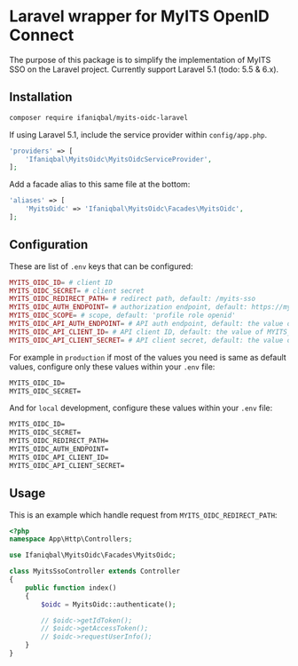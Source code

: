 # Laravel wrapper for MyITS OpenID Connect

The purpose of this package is to simplify the implementation of MyITS SSO on the Laravel project. Currently support Laravel 5.1 (todo: 5.5 & 6.x).

## Installation

```bash
composer require ifaniqbal/myits-oidc-laravel
```

If using Laravel 5.1, include the service provider within `config/app.php`.

```php
'providers' => [
    'Ifaniqbal\MyitsOidc\MyitsOidcServiceProvider',
];
```

Add a facade alias to this same file at the bottom:

```php
'aliases' => [
    'MyitsOidc' => 'Ifaniqbal\MyitsOidc\Facades\MyitsOidc',
];
```

## Configuration

These are list of `.env` keys that can be configured:

```php
MYITS_OIDC_ID= # client ID
MYITS_OIDC_SECRET= # client secret
MYITS_OIDC_REDIRECT_PATH= # redirect path, default: /myits-sso
MYITS_OIDC_AUTH_ENDPOINT= # authorization endpoint, default: https://my.its.ac.id
MYITS_OIDC_SCOPE= # scope, default: 'profile role openid'
MYITS_OIDC_API_AUTH_ENDPOINT= # API auth endpoint, default: the value of MYITS_OIDC_AUTH_ENDPOINT
MYITS_OIDC_API_CLIENT_ID= # API client ID, default: the value of MYITS_OIDC_ID
MYITS_OIDC_API_CLIENT_SECRET= # API client secret, default: the value of MYITS_OIDC_SECRET
```


For example in `production` if most of the values you need is same as default values, configure only these values within your `.env` file:

```html
MYITS_OIDC_ID=
MYITS_OIDC_SECRET=
```

And for `local` development, configure these values within your `.env` file:

```html
MYITS_OIDC_ID=
MYITS_OIDC_SECRET=
MYITS_OIDC_REDIRECT_PATH=
MYITS_OIDC_AUTH_ENDPOINT=
MYITS_OIDC_API_CLIENT_ID=
MYITS_OIDC_API_CLIENT_SECRET=
```

## Usage

This is an example which handle request from `MYITS_OIDC_REDIRECT_PATH`:

```php
<?php
namespace App\Http\Controllers;

use Ifaniqbal\MyitsOidc\Facades\MyitsOidc;

class MyitsSsoController extends Controller
{
    public function index()
    {
        $oidc = MyitsOidc::authenticate();

        // $oidc->getIdToken();
        // $oidc->getAccessToken();
        // $oidc->requestUserInfo();
    }
}
```

